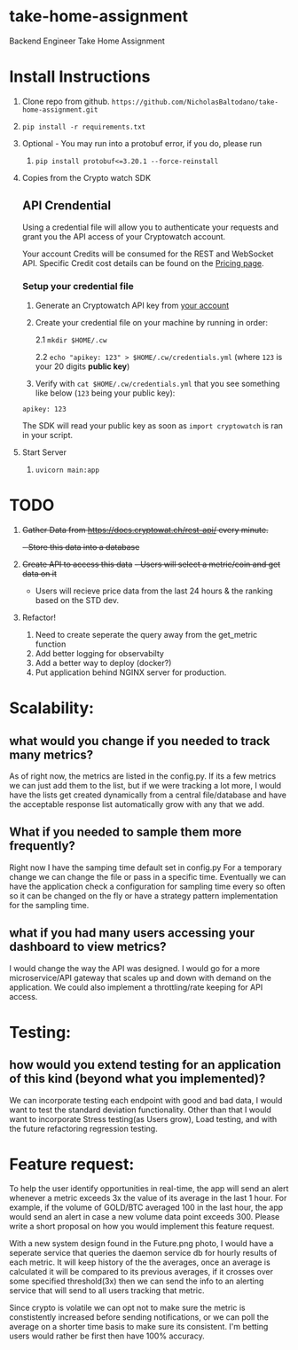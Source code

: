 # take-home-assignment
Backend Engineer Take Home Assignment

# Install Instructions
1. Clone repo from github. 
      `https://github.com/NicholasBaltodano/take-home-assignment.git`
2. `pip install -r requirements.txt`
3. Optional - You may run into a protobuf error, if you do, please run 
   1. `pip install protobuf<=3.20.1 --force-reinstall`
4. Copies from the Crypto watch SDK
   
   ## API Crendential

   Using a credential file will allow you to authenticate your requests and grant you the API access of your Cryptowatch account.

   Your account Credits will be consumed for the REST and WebSocket API. Specific Credit cost details can be found on the [Pricing page](https://cryptowat.ch/pricing).

   ### Setup your credential file

   1. Generate an Cryptowatch API key from [your account](https://cryptowat.ch/account/api-access)
   2. Create your credential file on your machine by running in order:

      2.1 `mkdir $HOME/.cw`

      2.2 `echo "apikey: 123" > $HOME/.cw/credentials.yml` (where `123` is your 20 digits **public key**)

   3. Verify with `cat $HOME/.cw/credentials.yml` that you see something like below (`123` being your public key):

   ```
   apikey: 123
   ```

   The SDK will read your public key as soon as `import cryptowatch` is ran in your script.

5. Start Server
   1. `uvicorn main:app`

# TODO
1. ~~Gather Data from https://docs.cryptowat.ch/rest-api/ every minute.~~
   
   ~~- Store this data into a database~~
2. ~~Create API to access this data~~
   ~~- Users will select a metric/coin and get data on it~~
   - Users will recieve price data from the last 24 hours & the ranking based on the STD dev. 
3. Refactor!
   1. Need to create seperate the query away from the get_metric function
   2. Add better logging for observabilty
   3. Add a better way to deploy (docker?)
   4. Put application behind NGINX server for production.   
   

# Scalability:
## what would you change if you needed to track many metrics?
   As of right now, the metrics are listed in the config.py. If its a few metrics we can just add them to the list, but if we
   were tracking a lot more, I would have the lists get created dynamically from a central file/database and have the acceptable response list automatically grow with any that we add. 

## What if you needed to sample them more frequently? 
   Right now I have the samping time default set in config.py For a temporary change we can change the file or pass in a specific time. 
   Eventually we can have the application check a configuration for sampling time every so often so it can be changed on the fly
   or have a strategy pattern implementation for the sampling time.

## what if you had many users accessing your dashboard to view metrics?
   I would change the way the API was designed. I would go for a more microservice/API gateway that scales up and down with demand on the application. 
   We could also implement a throttling/rate keeping for API access. 

# Testing:
## how would you extend testing for an application of this kind (beyond what you implemented)?
   We can incorporate testing each endpoint with good and bad data, I would want to test the standard deviation functionality. 
   Other than that I would want to incorporate Stress testing(as Users grow), Load testing, and with the future refactoring regression testing. 
   

# Feature request:
To help the user identify opportunities in real-time, the app will send
an alert whenever a metric exceeds 3x the value of its average in the last 1 hour.
For example, if the volume of GOLD/BTC averaged 100 in the last hour, the app
would send an alert in case a new volume data point exceeds 300. Please write a
short proposal on how you would implement this feature request.


With a new system design found in the Future.png photo, I would have a seperate service that queries the daemon service db for hourly results
of each metric. It will keep history of the the averages, once an average is calculated it will be compared to its previous averages, if it crosses over some specified threshold(3x) then we can send the info to an alerting service that will send to all users tracking that metric. 

Since crypto is volatile we can opt not to make sure the metric is constistently increased before sending notifications, or we can poll the average on a shorter time basis to make sure its consistent. I'm betting users would rather be first then have 100% accuracy.